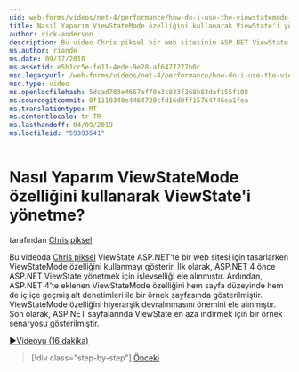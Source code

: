 ```yaml
---
uid: web-forms/videos/net-4/performance/how-do-i-use-the-viewstatemode-property-for-managing-viewstate
title: Nasıl Yaparım ViewStateMode özelliğini kullanarak ViewState'i yönetme? | Microsoft Docs
author: rick-anderson
description: Bu video Chris piksel bir web sitesinin ASP.NET ViewState tasarlarken ViewStateMode özelliğini kullanmayı gösterir.
ms.author: riande
ms.date: 09/17/2010
ms.assetid: e5b1cc5e-fe11-4ede-9e28-af6477277b0c
msc.legacyurl: /web-forms/videos/net-4/performance/how-do-i-use-the-viewstatemode-property-for-managing-viewstate
msc.type: video
ms.openlocfilehash: 5dcad703e4667af70e3c833f268b83daf155f108
ms.sourcegitcommit: 0f1119340e4464720cfd16d0ff15764746ea1fea
ms.translationtype: MT
ms.contentlocale: tr-TR
ms.lasthandoff: 04/09/2019
ms.locfileid: "59393541"
---
```

# <a name="how-do-i-use-the-viewstatemode-property-for-managing-viewstate"></a>Nasıl Yaparım ViewStateMode özelliğini kullanarak ViewState'i yönetme?

tarafından [Chris piksel](https://twitter.com/chrispels)

Bu videoda [Chris piksel](http://www.idevtech.com) ViewState ASP.NET'te bir web sitesi için tasarlarken ViewStateMode özelliğini kullanmayı gösterir. İlk olarak, ASP.NET 4 önce ASP.NET ViewState yönetmek için işlevselliği ele alınmıştır. Ardından, ASP.NET 4'te eklenen ViewStateMode özelliğini hem sayfa düzeyinde hem de iç içe geçmiş alt denetimleri ile bir örnek sayfasında gösterilmiştir. ViewStateMode özelliğini hiyerarşik devralınmasını önemini ele alınmıştır. Son olarak, ASP.NET sayfalarında ViewState en aza indirmek için bir örnek senaryosu gösterilmiştir.

[&#9654;Videoyu (16 dakika)](https://channel9.msdn.com/Blogs/ASP-NET-Site-Videos/how-do-i-use-the-viewstatemode-property-for-managing-viewstate)

> [!div class="step-by-step"]
> [Önceki](aspnet-4-quick-hit-easy-state-compression.md)
